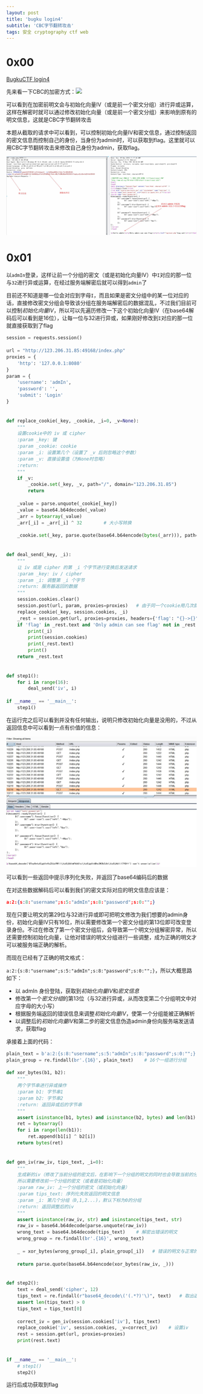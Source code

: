 ```yaml
---
layout: post
title: 'bugku login4'
subtitle: 'CBC字节翻转攻击'
tags: 安全 cryptography ctf web
---
```


# 0x00

[BugkuCTF login4](https://ctf.bugku.com/challenges#login4)

先来看一下CBC的加密方式：![](/assets/img/md/Sat-Nov-17-23:26:35-2018_611064.jpg)

可以看到在加密前明文会与初始化向量IV（或是前一个密文分组）进行异或运算，这样在解密时就可以通过修改初始化向量（或是前一个密文分组）来影响到原有的明文信息，这就是CBC字节翻转攻击 

本题从截取的请求中可以看到，可以控制初始化向量IV和密文信息，通过控制返回的密文信息而控制自己的身份，当身份为admin时，可以获取到flag。这里就可以用CBC字节翻转攻击来修改自己身份为admin，获取flag。

![](/assets/img/md/2018-12-01-132334333344.png)

# 0x01 

以`admIn`登录，这样让前一个分组的密文（或是初始化向量IV）中`I`对应的那一位与`32`进行异或运算，在经过服务端解密后就可以得到`admin`了

目前还不知道是哪一位会对应到字母`I`，而且如果是密文分组中的某一位对应的话，直接修改密文分组会导致该分组在服务端解密后的数据混乱，不过我们目前可以控制*初始化向量IV*，所以可以先遍历修改一下这个初始化向量IV（在base64解码后可以看到是16位），让每一位与32进行异或，如果刚好修改到`I`对应的那一位就直接获取到了flag

```python
session = requests.session()

url = "http://123.206.31.85:49168/index.php"
proxies = {
    'http': '127.0.0.1:8080'
}
param = {
    'username': 'admIn',
    'password': '',
    'submit': 'Login'
}


def replace_cookie(_key, _cookie, _i=0, _v=None):
    """
    设置cookie中的 iv 或 cipher
    :param _key: 键
    :param _cookie: cookie
    :param _i: 设置第几个（设置了 _v 后则忽略这个参数）
    :param _v: 直接设置值（为None时忽略）
    :return:
    """
    if _v:
        _cookie.set(_key, _v, path="/", domain="123.206.31.85")
        return

    _value = parse.unquote(_cookie[_key])
    _value = base64.b64decode(_value)
    _arr = bytearray(_value)
    _arr[_i] = _arr[_i] ^ 32        # 大小写转换

    _cookie.set(_key, parse.quote(base64.b64encode(bytes(_arr))), path="/", domain="123.206.31.85")


def deal_send(_key, _i):
    """
    让 iv 或是 cipher 的第 _i 个字节进行变换后发送请求
    :param _key: iv / cipher
    :param _i: 调整第 _i 个字节
    :return: 服务器返回的数据
    """
    session.cookies.clear()
    session.post(url, param, proxies=proxies) 	# 由于同一个cookie用几次就失效了，所以每次循环都重新登录一下
    replace_cookie(_key, session.cookies, _i)
    _rest = session.get(url, proxies=proxies, headers={'flag': "{}->{}".format(_key, _i)})  # 这个headers头用来标识一下，方便burp中查看
    if 'flag' in _rest.text and 'Only admin can see flag' not in _rest.text:                # flag
        print(_i)
        print(session.cookies)
        print(_rest.text)
        print()
    return _rest.text


def step1():
    for i in range(16):
        deal_send('iv', i)

if __name__ == '__main__':
    step1()
```

在运行完之后可以看到并没有任何输出，说明只修改初始化向量是没用的，不过从返回信息中可以看到一点有价值的信息：

![value](/assets/img/md/2018-12-09-3223637348.jpg)

可以看到一些返回中提示序列化失败，并返回了base64编码后的数据

在对这些数据解码后可以看到我们的密文实际对应的明文信息应该是：

```json
a:2:{s:8:"username";s:5:"admIn";s:8:"password";s:0:"";}
```

现在只要让明文的第29位与32进行异或即可把明文修改为我们想要的admin身份，初始化向量IV只有16位，所以需要修改第一个密文分组的第13位即可改变登录身份。不过在修改了第一个密文分组后，会导致第一个明文分组解密异常，所以还需要控制初始化向量，让他对错误的明文分组进行一些调整，成为正确的明文才可以被服务端正确的解析。

而现在已经有了正确的明文格式：

`a:2:{s:8:"username";s:5:"admIn";s:8:"password";s:0:"";}`，所以大概思路如下：

- 以 admIn 身份登陆，获取到*初始化向量IV*和*密文信息*
- 修改第一个*密文分组*的第13位（与32进行异或，从而改变第二个分组明文中对应字母的大小写）
- 根据服务端返回的错误信息来调整*初始化向量IV*，使第一个分组能被正确解析
- 以调整后的*初始化向量IV*和第二步的密文信息伪造admin身份向服务端发送请求，获取flag

承接着上面的代码：

```python
plain_text = b'a:2:{s:8:"username";s:5:"admIn";s:8:"password";s:0:"";}'
plain_group = re.findall(br'.{16}', plain_text)    # 16个一组进行分组

def xor_bytes(b1, b2):
    """
    两个字节串进行异或操作
    :param b1: 字节串1
    :param b2: 字节串2
    :return: 返回异或后的字节串
    """
    assert isinstance(b1, bytes) and isinstance(b2, bytes) and len(b1) == len(b2)
    ret = bytearray()
    for i in range(len(b1)):
        ret.append(b1[i] ^ b2[i])
    return bytes(ret)


def gen_iv(raw_iv, tips_text, _i=0):
    """
    生成新的iv（修改了当前分组的密文后，在影响下一个分组的明文的同时也会导致当前的分组解密失败，
    所以需要修改前一个分组的密文（或者是初始化向量）
    :param raw_iv: 上一个分组的密文（或初始化向量）
    :param tips_text: 序列化失败返回的明文信息
    :param _i: 第几个分组（0,1,2...)，默认下标为0的分组
    :return: 返回调整后的iv
    """
    assert isinstance(raw_iv, str) and isinstance(tips_text, str)
    raw_iv = base64.b64decode(parse.unquote(raw_iv))
    wrong_text = base64.b64decode(tips_text)    # 解密出错误的明文
    wrong_group = re.findall(br'.{16}', wrong_text)

    _ = xor_bytes(wrong_group[_i], plain_group[_i])   # 错误的明文与正常的明文进行异或

    return parse.quote(base64.b64encode(xor_bytes(raw_iv, _)))


def step2():
    text = deal_send('cipher', 12)
    tips_text = re.findall(r"base64_decode\('(.*?)'\)", text)   # 取出返回的错误明文信息
    assert len(tips_text) > 0
    tips_text = tips_text[0]

    correct_iv = gen_iv(session.cookies['iv'], tips_text)
    replace_cookie('iv', session.cookies, _v=correct_iv)    # 设置iv
    rest = session.get(url, proxies=proxies)
    print(rest.text)


if __name__ == '__main__':
    # step1()
    step2()
```

运行后成功获取到flag
